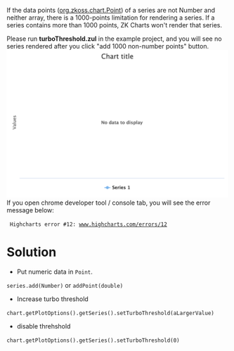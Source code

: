 If the data points
([org.zkoss.chart.Point](https://www.zkoss.org/javadoc/latest/zkcharts/org/zkoss/chart/Point.html)) of a
series are not Number and neither array, there is a 1000-points
limitation for rendering a series. If a series contains more than 1000
points, ZK Charts won't render that series.

Please run **turboThreshold.zul** in the example project, and you will
see no series rendered after you click "add 1000 non-number points"
button. ![](images/Zkcharts-essentials-overTurboThreshold.png) If
you open chrome developer tool / console tab, you will see the error
message below:

` Highcharts error #12: `[`www.highcharts.com/errors/12`](https://www.highcharts.com/errors/12)

# Solution

- Put numeric data in `Point`.

`series.add(Number)` or `addPoint(double)`

- Increase turbo threshold

`chart.getPlotOptions().getSeries().setTurboThreshold(aLargerValue)`

- disable threhshold

`chart.getPlotOptions().getSeries().setTurboThreshold(0)`
